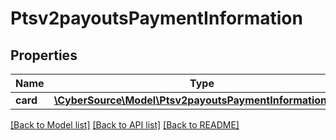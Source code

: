 # Ptsv2payoutsPaymentInformation

## Properties
Name | Type | Description | Notes
------------ | ------------- | ------------- | -------------
**card** | [**\CyberSource\Model\Ptsv2payoutsPaymentInformationCard**](Ptsv2payoutsPaymentInformationCard.md) |  | [optional] 

[[Back to Model list]](../README.md#documentation-for-models) [[Back to API list]](../README.md#documentation-for-api-endpoints) [[Back to README]](../README.md)


